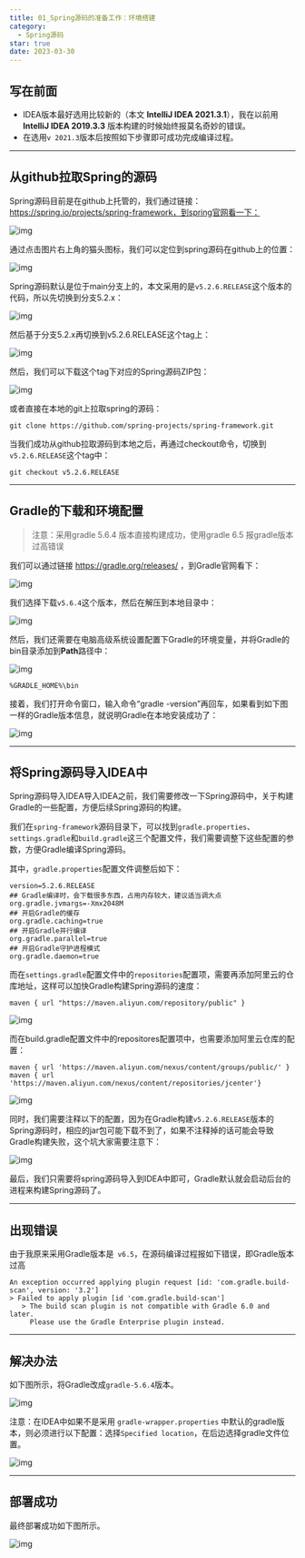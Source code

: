 ```yaml
---
title: 01_Spring源码的准备工作：环境搭建
category:
  - Spring源码
star: true
date: 2023-03-30
---
```


<!-- more -->

## 写在前面

- IDEA版本最好选用比较新的（本文 **IntelliJ IDEA 2021.3.1**），我在以前用 **IntelliJ IDEA 2019.3.3** 版本构建的时候始终报莫名奇妙的错误。
- 在选用`v 2021.3`版本后按照如下步骤即可成功完成编译过程。

---

## 从github拉取Spring的源码

Spring源码目前是在github上托管的，我们通过链接：https://spring.io/projects/spring-framework，到spring官网看一下：

<img src="https://studyimages.oss-cn-beijing.aliyuncs.com/img/Spring/202210201535463.png" alt="img"/>

通过点击图片右上角的猫头图标，我们可以定位到spring源码在github上的位置：

<img src="https://studyimages.oss-cn-beijing.aliyuncs.com/img/Spring/202210201535465.png" alt="img"/>

Spring源码默认是位于main分支上的，本文采用的是`v5.2.6.RELEASE`这个版本的代码，所以先切换到分支5.2.x：

<img src="https://studyimages.oss-cn-beijing.aliyuncs.com/img/Spring/202210201535466.png" alt="img"/>

然后基于分支5.2.x再切换到v5.2.6.RELEASE这个tag上：

<img src="https://studyimages.oss-cn-beijing.aliyuncs.com/img/Spring/202210201535467.png" alt="img"/>

然后，我们可以下载这个tag下对应的Spring源码ZIP包：

<img src="https://studyimages.oss-cn-beijing.aliyuncs.com/img/Spring/202210201535468.png" alt="img"/>

或者直接在本地的git上拉取spring的源码：

```
git clone https://github.com/spring-projects/spring-framework.git
```

当我们成功从github拉取源码到本地之后，再通过checkout命令，切换到`v5.2.6.RELEASE`这个tag中：

```
git checkout v5.2.6.RELEASE
```

---

## Gradle的下载和环境配置

> 注意：采用gradle 5.6.4 版本直接构建成功，使用gradle 6.5 报gradle版本过高错误

我们可以通过链接 https://gradle.org/releases/ ，到Gradle官网看下：

<img src="https://studyimages.oss-cn-beijing.aliyuncs.com/img/Spring/202210201535469.png" alt="img"/>

我们选择下载`v5.6.4`这个版本，然后在解压到本地目录中：

<img src="https://studyimages.oss-cn-beijing.aliyuncs.com/img/Spring/202210201535470.png" alt="img"/>

然后，我们还需要在电脑高级系统设置配置下Gradle的环境变量，并将Gradle的bin目录添加到**Path**路径中：

<img src="https://studyimages.oss-cn-beijing.aliyuncs.com/img/Spring/202210201535471.png" alt="img"/>

```
%GRADLE_HOME%\bin
```

接着，我们打开命令窗口，输入命令“gradle -version”再回车，如果看到如下图一样的Gradle版本信息，就说明Gradle在本地安装成功了：

<img src="https://studyimages.oss-cn-beijing.aliyuncs.com/img/Spring/202210201535472.png" alt="img"/>

---

## 将Spring源码导入IDEA中

Spring源码导入IDEA导入IDEA之前，我们需要修改一下Spring源码中，关于构建Gradle的一些配置，方便后续Spring源码的构建。

我们在`spring-framework`源码目录下，可以找到`gradle.properties`、`settings.gradle`和`build.gradle`这三个配置文件，我们需要调整下这些配置的参数，方便Gradle编译Spring源码。

其中，`gradle.properties`配置文件调整后如下：

```
version=5.2.6.RELEASE
## Gradle编译时，会下载很多东西，占用内存较大，建议适当调大点
org.gradle.jvmargs=-Xmx2048M
## 开启Gradle的缓存
org.gradle.caching=true
## 开启Gradle并行编译
org.gradle.parallel=true
## 开启Gradle守护进程模式
org.gradle.daemon=true
```

而在`settings.gradle`配置文件中的`repositories`配置项，需要再添加阿里云的仓库地址，这样可以加快Gradle构建Spring源码的速度：

```
maven { url "https://maven.aliyun.com/repository/public" }
```

![img](https://studyimages.oss-cn-beijing.aliyuncs.com/img/Spring/202210201535473.png)

而在build.gradle配置文件中的repositores配置项中，也需要添加阿里云仓库的配置：

```
maven { url 'https://maven.aliyun.com/nexus/content/groups/public/' }
maven { url 'https://maven.aliyun.com/nexus/content/repositories/jcenter'}
```

![img](https://studyimages.oss-cn-beijing.aliyuncs.com/img/Spring/202210201535474.png)

同时，我们需要注释以下的配置，因为在Gradle构建`v5.2.6.RELEASE`版本的Spring源码时，相应的jar包可能下载不到了，如果不注释掉的话可能会导致Gradle构建失败，这个坑大家需要注意下：

![img](https://studyimages.oss-cn-beijing.aliyuncs.com/img/Spring/202210201535475.png)

最后，我们只需要将spring源码导入到IDEA中即可，Gradle默认就会启动后台的进程来构建Spring源码了。



---

## 出现错误

由于我原来采用Gradle版本是` v6.5`，在源码编译过程报如下错误，即Gradle版本过高

```
An exception occurred applying plugin request [id: 'com.gradle.build-scan', version: '3.2']
> Failed to apply plugin [id 'com.gradle.build-scan']
   > The build scan plugin is not compatible with Gradle 6.0 and later.
     Please use the Gradle Enterprise plugin instead.
```

---

## 解决办法

如下图所示，将Gradle改成`gradle-5.6.4`版本。

<img src="https://studyimages.oss-cn-beijing.aliyuncs.com/img/Spring/202210201535476.png" alt="img"/>

注意：在IDEA中如果不是采用 `gradle-wrapper.properties` 中默认的gradle版本，则必须进行以下配置：选择`Specified location`，在后边选择gradle文件位置。

<img src="https://studyimages.oss-cn-beijing.aliyuncs.com/img/Spring/202210201535477.png" alt="img" />

---

## 部署成功

最终部署成功如下图所示。

<img src="https://studyimages.oss-cn-beijing.aliyuncs.com/img/Spring/202210201535478.png" alt="img" />

